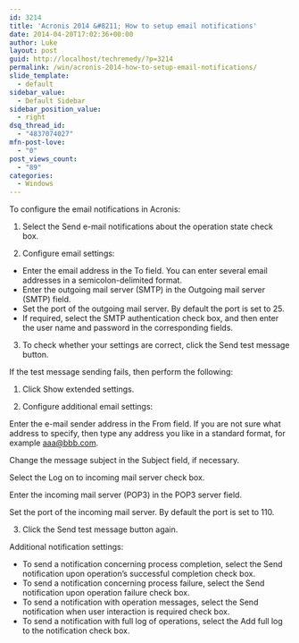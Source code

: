 ```yaml
---
id: 3214
title: 'Acronis 2014 &#8211; How to setup email notifications'
date: 2014-04-20T17:02:36+00:00
author: Luke
layout: post
guid: http://localhost/techremedy/?p=3214
permalink: /win/acronis-2014-how-to-setup-email-notifications/
slide_template:
  - default
sidebar_value:
  - Default Sidebar
sidebar_position_value:
  - right
dsq_thread_id:
  - "4837074027"
mfn-post-love:
  - "0"
post_views_count:
  - "89"
categories:
  - Windows
---
```

To configure the email notifications in Acronis:

1. Select the Send e-mail notifications about the operation state check box.
  
2. Configure email settings:

  * Enter the email address in the To field. You can enter several email addresses in a semicolon-delimited format.
  * Enter the outgoing mail server (SMTP) in the Outgoing mail server (SMTP) field.
  * Set the port of the outgoing mail server. By default the port is set to 25.
  * If required, select the SMTP authentication check box, and then enter the user name and password in the corresponding fields.

3. To check whether your settings are correct, click the Send test message button.
  
If the test message sending fails, then perform the following:
  
1. Click Show extended settings.
  
2. Configure additional email settings:
  
Enter the e-mail sender address in the From field. If you are not sure what address to specify, then type any address you like in a standard format, for example aaa@bbb.com.
  
Change the message subject in the Subject field, if necessary.
  
Select the Log on to incoming mail server check box.
  
Enter the incoming mail server (POP3) in the POP3 server field.
  
Set the port of the incoming mail server. By default the port is set to 110.
  
3. Click the Send test message button again.
  
Additional notification settings:

  * To send a notification concerning process completion, select the Send notification upon operation&#8217;s successful completion check box.
  * To send a notification concerning process failure, select the Send notification upon operation failure check box.
  * To send a notification with operation messages, select the Send notification when user interaction is required check box.
  * To send a notification with full log of operations, select the Add full log to the notification check box.